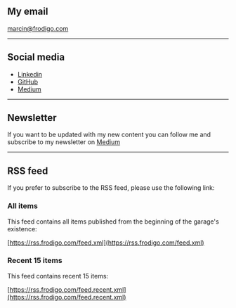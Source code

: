 ## My email

[marcin@frodigo.com](mailto:marcin@frodigo.com)

---

## Social media

- [Linkedin](https://www.linkedin.com/in/frodigo)
- [GitHub](https://github.com/Frodigo)
- [Medium](https://medium.com/@frodigo)

---

## Newsletter

If you want to be updated with my new content you can follow me and subscribe to my newsletter on [Medium](https://medium.com/@frodigo)

---

## RSS feed

If you prefer to subscribe to the RSS feed, please use the following link:

### All items

This feed contains all items published from the beginning of the garage's existence:

[https://rss.frodigo.com/feed.xml](https://rss.frodigo.com/feed.xml)

### Recent 15 items

This feed contains recent 15 items:

[https://rss.frodigo.com/feed.recent.xml](https://rss.frodigo.com/feed.recent.xml)
